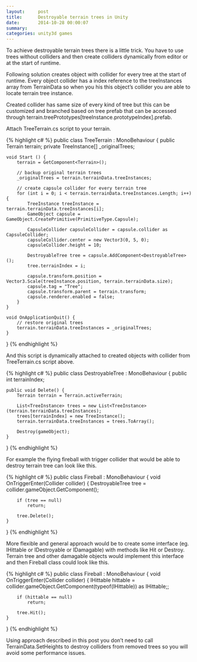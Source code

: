 ```yaml
---
layout:     post
title:      Destroyable terrain trees in Unity
date:       2014-10-28 00:00:07
summary:
categories: unity3d games
---
```


To achieve destroyable terrain trees there is a little trick. You have to use trees without colliders and then create colliders dynamically from editor or at the start of runtime.

Following solution creates object with collider for every tree at the start of runtime. Every object collider has a index reference to the treeInstances array from TerrainData so when you his this object’s collider you are able to locate terrain tree instance.

Created collider has same size of every kind of tree but this can be customized and branched based on tree prefab that can be accessed through terrain.treePrototypes[treeInstance.prototypeIndex].prefab.

Attach TreeTerrain.cs script to your terrain.

{% highlight c# %}
public class TreeTerrain : MonoBehaviour {
    public Terrain terrain;
    private TreeInstance[] _originalTrees;

    void Start () {
        terrain = GetComponent<Terrain>();

        // backup original terrain trees
        _originalTrees = terrain.terrainData.treeInstances;

        // create capsule collider for every terrain tree
        for (int i = 0; i < terrain.terrainData.treeInstances.Length; i++) {
            TreeInstance treeInstance = terrain.terrainData.treeInstances[i];
            GameObject capsule = GameObject.CreatePrimitive(PrimitiveType.Capsule);

            CapsuleCollider capsuleCollider = capsule.collider as CapsuleCollider;
            capsuleCollider.center = new Vector3(0, 5, 0);
            capsuleCollider.height = 10;

            DestroyableTree tree = capsule.AddComponent<DestroyableTree>();
            tree.terrainIndex = i;

            capsule.transform.position = Vector3.Scale(treeInstance.position, terrain.terrainData.size);
            capsule.tag = "Tree";
            capsule.transform.parent = terrain.transform;
            capsule.renderer.enabled = false;
        }
    }

    void OnApplicationQuit() {
        // restore original trees
        terrain.terrainData.treeInstances = _originalTrees;
    }
}
{% endhighlight %}

And this script is dynamically attached to created objects with collider from TreeTerrain.cs script above.

{% highlight c# %}
public class DestroyableTree : MonoBehaviour {
    public int terrainIndex;

    public void Delete() {
        Terrain terrain = Terrain.activeTerrain;

        List<TreeInstance> trees = new List<TreeInstance>(terrain.terrainData.treeInstances);
        trees[terrainIndex] = new TreeInstance();
        terrain.terrainData.treeInstances = trees.ToArray();

        Destroy(gameObject);
    }
}
{% endhighlight %}

For example the flying fireball with trigger collider that would be able to destroy terrain tree can look like this.

{% highlight c# %}
public class Fireball : MonoBehaviour {
    void OnTriggerEnter(Collider collider) {
        DestroyableTree tree = collider.gameObject.GetComponent<DestroyableTree>();

        if (tree == null)
            return;

        tree.Delete();
    }
}
{% endhighlight %}

More flexible and general approach would be to create some interface (eg. IHittable or IDestroyable or IDamagable) with methods like Hit or Destroy. Terrain tree and other damagable objects would implement this interface and then Fireball class could look like this.

{% highlight c# %}
public class Fireball : MonoBehaviour {
    void OnTriggerEnter(Collider collider) {
        IHittable hittable = collider.gameObject.GetComponent(typeof(IHittable)) as IHittable;;

        if (hittable == null)
            return;

        tree.Hit();
    }
}
{% endhighlight %}

Using approach described in this post you don’t need to call TerrainData.SetHeights to destroy colliders from removed trees so you will avoid some performance issues.


